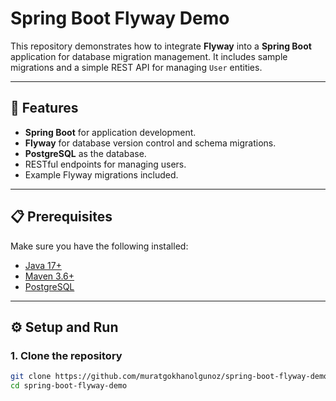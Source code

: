 # Spring Boot Flyway Demo

This repository demonstrates how to integrate **Flyway** into a **Spring Boot** application for database migration management. It includes sample migrations and a simple REST API for managing `User` entities.

---

## 🚀 Features

- **Spring Boot** for application development.
- **Flyway** for database version control and schema migrations.
- **PostgreSQL** as the database.
- RESTful endpoints for managing users.
- Example Flyway migrations included.

---

## 📋 Prerequisites

Make sure you have the following installed:

- [Java 17+](https://www.oracle.com/java/technologies/javase-downloads.html)
- [Maven 3.6+](https://maven.apache.org/download.cgi)
- [PostgreSQL](https://www.postgresql.org/download/)

---

## ⚙️ Setup and Run

### 1. Clone the repository
```bash
git clone https://github.com/muratgokhanolgunoz/spring-boot-flyway-demo.git
cd spring-boot-flyway-demo
